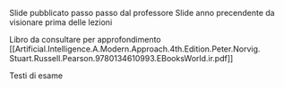 Slide pubblicato passo passo dal professore
Slide anno precendente da visionare prima delle lezioni


Libro da consultare per approfondimento 
[[Artificial.Intelligence.A.Modern.Approach.4th.Edition.Peter.Norvig. Stuart.Russell.Pearson.9780134610993.EBooksWorld.ir.pdf]]

Testi di esame